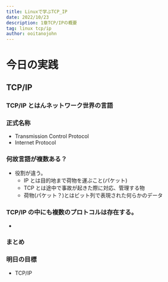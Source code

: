 ```yaml
---
title: Linuxで学ぶTCP_IP
date: 2022/10/23
description: 1章TCP/IPの概要
tag: linux tcp/ip
author: ooitanojohn
---
```


# 今日の実践

## TCP/IP

### TCP/IP とはんネットワーク世界の言語

### 正式名称

- Transmission Control Protocol
- Internet Protocol

### 何故言語が複数ある？

- 役割が違う。
  - IP とは目的地まで荷物を運ぶこと(パケット)
  - TCP とは途中で事故が起きた際に対応、管理する物
  - 荷物(パケット？)とはビット列で表現された何らかのデータ

### TCP/IP の中にも複数のプロトコルは存在する。

-

### まとめ

### 明日の目標

- TCP/IP
